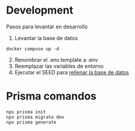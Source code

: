 # Development

Pasos para levantar en desarrollo

1. Levantar la base de datos

```
docker compose up -d
```

2. Renombrar el .env.template a .env
3. Reemplazar las variables de entorno
4. Ejecutar el SEED para [rellenar la base de datos](localhost:3000/api/seed)

# Prisma comandos

```
npx prisma init
npx prisma migrate dev
npx prisma generate
```
